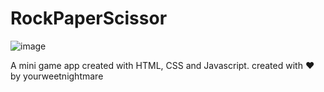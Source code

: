 # RockPaperScissor
![image](https://user-images.githubusercontent.com/110081692/192754855-3215ef21-c781-49f8-9cae-77201e0c7752.png)

A mini game app created with HTML, CSS and Javascript.
created with ❤️ by yourweetnightmare

